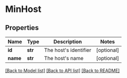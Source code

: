 # MinHost

## Properties
Name | Type | Description | Notes
------------ | ------------- | ------------- | -------------
**id** | **str** | The host&#x27;s identifier | [optional] 
**name** | **str** | The host&#x27;s name | [optional] 

[[Back to Model list]](../README.md#documentation-for-models) [[Back to API list]](../README.md#documentation-for-api-endpoints) [[Back to README]](../README.md)

